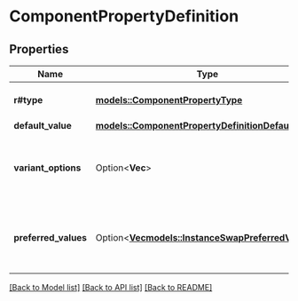 # ComponentPropertyDefinition

## Properties

Name | Type | Description | Notes
------------ | ------------- | ------------- | -------------
**r#type** | [**models::ComponentPropertyType**](ComponentPropertyType.md) | Type of this component property. | 
**default_value** | [**models::ComponentPropertyDefinitionDefaultValue**](ComponentPropertyDefinition_defaultValue.md) |  | 
**variant_options** | Option<**Vec<String>**> | All possible values for this property. Only exists on VARIANT properties. | [optional]
**preferred_values** | Option<[**Vec<models::InstanceSwapPreferredValue>**](InstanceSwapPreferredValue.md)> | Preferred values for this property. Only applicable if type is `INSTANCE_SWAP`. | [optional]

[[Back to Model list]](../README.md#documentation-for-models) [[Back to API list]](../README.md#documentation-for-api-endpoints) [[Back to README]](../README.md)


